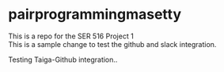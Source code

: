 # pairprogrammingmasetty
This is a repo for the SER 516 Project 1 <br />
This is a sample change to test the github and slack integration. <br />

Testing Taiga-Github integration..
